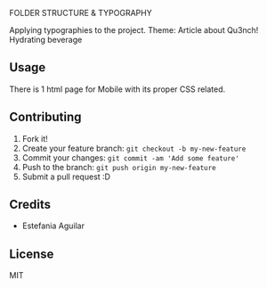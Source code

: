 FOLDER STRUCTURE & TYPOGRAPHY

Applying typographies to the project.
Theme: Article about Qu3nch! Hydrating beverage

## Usage

There is 1 html page for Mobile with its proper CSS related.

## Contributing

1. Fork it!
2. Create your feature branch: `git checkout -b my-new-feature`
3. Commit your changes: `git commit -am 'Add some feature'`
4. Push to the branch: `git push origin my-new-feature`
5. Submit a pull request :D

## Credits

* Estefania Aguilar

## License

MIT